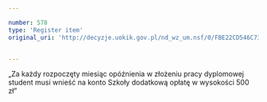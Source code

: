 ```yaml
---

number: 578
type: 'Register item'
original_uri: 'http://decyzje.uokik.gov.pl/nd_wz_um.nsf/0/FBE22CD546C73EECC12572DD003295EE?OpenDocument'


---
```


„Za każdy rozpoczęty miesiąc opóźnienia w złożeniu pracy dyplomowej student musi wnieść na konto Szkoły dodatkową opłatę w wysokości 500 zł”
